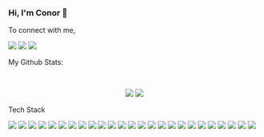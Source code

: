 ### Hi, I'm Conor 👋

To connect with me,

[<img src="https://img.shields.io/badge/twitter-%231DA1F2.svg?&style=flat&logo=twitter&logoColor=white" />](https://twitter.com/ConorEF) [<img src="https://img.shields.io/badge/linkedin-%230077B5.svg?&style=flat&logo=linkedin&logoColor=white" />](https://www.linkedin.com/in/conor-forde/) [<img src ="https://img.shields.io/badge/portfolio-web-%23.svg?&style=flat&logo=&logoColor=white%22">](https://conorforde.com/)

My Github Stats: 

<br>

<p align = "center">
  <img src = "https://github-readme-stats.vercel.app/api?username=Snowda&show_icons=true&count_private=true&theme=algolia&line_height=27">
  <img src = "https://github-readme-stats.vercel.app/api/top-langs/?username=Snowda&hide=css,html&count_private=true&theme=algolia">
</p>


Tech Stack

<img src="https://img.shields.io/badge/python%20-%233776AB.svg?&style=flat&logo=python&logoColor=white"/> <img src="https://img.shields.io/badge/Java%20-%23007396.svg?&style=flat&logo=java&logoColor=white"/> <img src="https://img.shields.io/badge/c%20-%23A8B9CC.svg?&style=flat&logo=c&logoColor=white"/> <img src="https://img.shields.io/badge/markdown-%23000000.svg?&style=flat&logo=markdown&logoColor=white"/> <img src="https://img.shields.io/badge/flask%20-%23000.svg?&style=flat&logo=flask&logoColor=white"/> <img src="https://img.shields.io/badge/git%20-%23F05033.svg?&style=flat&logo=git&logoColor=white"/> <img src="https://img.shields.io/badge/AWS%20-%23232F3E.svg?&style=flat&logo=amazon-aws&logoColor=white"/> <img src="https://img.shields.io/badge/Altium%20-%23A5915F.svg?&style=flat&logo=altium-designer&logoColor=white"/> <img src="https://img.shields.io/badge/Android%20-%233DDC84.svg?&style=flat&logo=android&logoColor=white"/> <img src="https://img.shields.io/badge/Android Studio%20-%233DDC84.svg?&style=flat&logo=android-studio&logoColor=white"/> <img src="https://img.shields.io/badge/Sublime Text%20-%23FF9800.svg?&style=flat&logo=sublime-text&logoColor=white"/> <img src="https://img.shields.io/badge/Kotlin%20-%230095D5.svg?&style=flat&logo=kotlin&logoColor=white"/> <img src="https://img.shields.io/badge/MySQL%20-%234479A1.svg?&style=flat&logo=mysql&logoColor=white"/> <img src="https://img.shields.io/badge/Nginx%20-%23269539.svg?&style=flat&logo=nginx&logoColor=white"/>
 <img src="https://img.shields.io/badge/Pandas%20-%23150458.svg?&style=flat&logo=pandas&logoColor=white"/> <img src="https://img.shields.io/badge/PostgreSQL%20-%23336791.svg?&style=flat&logo=postgresql&logoColor=white"/> <img src="https://img.shields.io/badge/PostgreSQL%20-%23336791.svg?&style=flat&logo=postgresql&logoColor=white"/> <img src="https://img.shields.io/badge/React%20-%2361DAFB.svg?&style=flat&logo=react&logoColor=white"/> <img src="https://img.shields.io/badge/Arduino%20-%2300979D.svg?&style=flat&logo=arduino&logoColor=white"/> <img src="https://img.shields.io/badge/Javascript%20-%23F7DF1E.svg?&style=flat&logo=javascript&logoColor=white"/> <img src="https://img.shields.io/badge/Mapbox%20-%23000000.svg?&style=flat&logo=mapbox&logoColor=white"/> <img src="https://img.shields.io/badge/Microsoft Azure%20-%230089D6.svg?&style=flat&logo=microsoft-azure&logoColor=white"/> <img src="https://img.shields.io/badge/Node.js%20-%23339933.svg?&style=flat&logo=node-dot-js&logoColor=white"/> <img src="https://img.shields.io/badge/DigitalOcean%20-%230080FF.svg?&style=flat&logo=digitalocean&logoColor=white"/>
<img src="https://img.shields.io/badge/Linux%20-%23FCC624.svg?&style=flat&logo=linux&logoColor=white"/>




 
